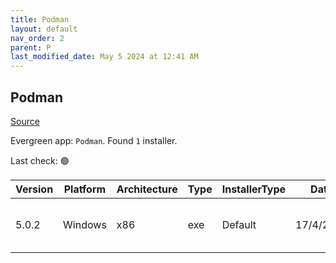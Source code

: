 ```yaml
---
title: Podman
layout: default
nav_order: 2
parent: P
last_modified_date: May 5 2024 at 12:41 AM
---
```


## Podman

[Source](https://github.com/containers/podman)

Evergreen app: `Podman`. Found `1` installer.

Last check: 🟢

| Version | Platform | Architecture | Type | InstallerType | Date      | Size     | URI                                                                                                                                                                          |
| ------- | -------- | ------------ | ---- | ------------- | --------- | -------- | ---------------------------------------------------------------------------------------------------------------------------------------------------------------------------- |
| 5.0.2   | Windows  | x86          | exe  | Default       | 17/4/2024 | 33630696 | [https://github.com/containers/podman/releases/download/v5.0.2/podman-5.0.2-setup.exe](https://github.com/containers/podman/releases/download/v5.0.2/podman-5.0.2-setup.exe) |
